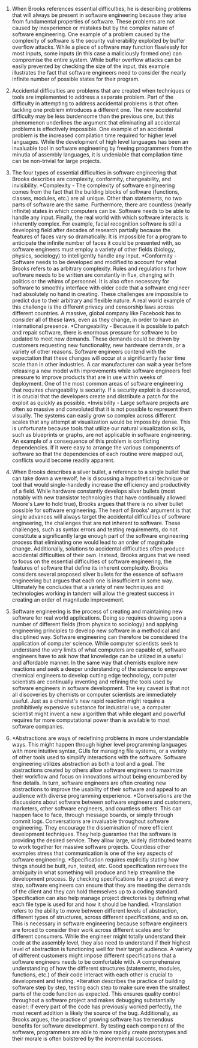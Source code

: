 1. When Brooks references essential difficulties, he is describing problems that will always be present in software engineering because they arise from fundamental properties of software. 
These problems are not caused by inexperience or mistakes but by the complex nature of software engineering.
One example of a problem caused by the complexity of software is the security vulnerability exploited by buffer overflow attacks.
While a piece of software may function flawlessly for most inputs, some inputs (in this case a maliciously formed one) can compromise the entire system.
While buffer overflow attacks can be easily prevented by checking the size of the input, this example illustrates the fact that software engineers need to consider the nearly infinite number of possible states for their program.


2. Accidental difficulties are problems that are created when techniques or tools are implemented to address a separate problem.
Part of the difficulty in attempting to address accidental problems is that often tackling one problem introduces a different one.
The new accidental difficulty may be less burdensome than the previous one, but this phenomenon underlines the argument that eliminating all accidental problems is effectively impossible.
One example of an accidental problem is the increased compilation time required for higher level languages.
While the development of high level languages has been an invaluable tool in software engineering by freeing programmers from the minutia of assembly languages, it is undeniable that compilation time can be non-trivial for large projects.


3. The four types of essential difficulties in software engineering that Brooks describes are complexity, conformity, changeability, and invisibility.
    *Complexity - The complexity of software engineering comes from the fact that the building blocks of software (functions, classes, modules, etc.) are all unique.
Other than statements, no two parts of software are the same.
Furthermore, there are countless (nearly infinite) states in which computers can be.
Software needs to be able to handle any input.
Finally, the real world with which software interacts is inherently complex.
For example, facial recognition software is still a developing field after decades of research partially because the features of faces vary so dramatically.
It is impossible for a program to anticipate the infinite number of faces it could be presented with, so software engineers must employ a variety of other fields (biology, physics, sociology) to intelligently handle any input.
    *Conformity - Software needs to be developed and modified to account for what Brooks refers to as arbitrary complexity. 
Rules and regulations for how software needs to be written are constantly in flux, changing with politics or the whims of personnel.
It is also often necessary for software to smoothly interface with older code that a software engineer had absolutely no hand in creating.
These challenges are impossible to predict due to their arbitrary and flexible nature.
A real world example of this challenge is the different privacy and censorship laws across different countries.
A massive, global company like Facebook has to consider all of these laws, even as they change, in order to have an international presence.
    *Changeability - Because it is possible to patch and repair software, there is enormous pressure for software to be updated to meet new demands.
These demands could be driven by customers requesting new functionality, new hardware demands, or a variety of other reasons.
Software engineers contend with the expectation that these changes will occur at a significantly faster time scale than in other industries.
A car manufacturer can wait a year before releasing a new model with improvements while software engineers feel pressure to improve products that are in use within weeks of deployment.
One of the most common areas of software engineering that requires changeability is security.
If a security exploit is discovered, it is crucial that the developers create and distribute a patch for the exploit as quickly as possible.
    *Invisibility - Large software projects are often so massive and convoluted that it is not possible to represent them visually.
The systems can easily grow so complex across different scales that any attempt at visualization would be impossibly dense.
This is unfortunate because tools that utilize our natural visualization skills, such as blueprints or graphs, are not applicable in software engineering.
An example of a consequence of this problem is conflicting dependencies.
If it were easy to arrange the various components of software so that the dependencies of each routine were mapped out, conflicts would become readily apparent.


4. When Brooks describes a silver bullet, a reference to a single bullet that can take down a werewolf, he is discussing a hypothetical technique or tool that would single-handedly increase the efficiency and productivity of a field.
While hardware constantly develops silver bullets (most notably with new transistor technologies that have continually allowed Moore's Law to hold true), Brooks argues that there is no silver bullet possible for software engineering.
The heart of Brooks' argument is that single advances will always target the accidental difficulties of software engineering, the challenges that are not inherent to software.
These challenges, such as syntax errors and testing requirements, do not constitute a significantly large enough part of the software engineering process that eliminating one would lead to an order of magnitude change.
Additionally, solutions to accidental difficulties often produce accidental difficulties of their own.
Instead, Brooks argues that we need to focus on the essential difficulties of software engineering, the features of software that define its inherent complexity.
Brooks considers several proposed silver bullets for the essence of software engineering but argues that each one is insufficient in some way.
Ultimately he concludes that a variety of new techniques and technologies working in tandem will allow the greatest success in creating an order of magnitude improvement.


5. Software engineering is the process of creating and maintaining new software for real world applications. 
Doing so requires drawing upon a number of different fields (from physics to sociology) and applying engineering principles to develop new software in a methodical and disciplined way.
Software engineering can therefore be considered the application of computer science.
While computer scientists seek to understand the very limits of what computers are capable of, software engineers have to ask how that knowledge can be utilized in a useful and affordable manner.
In the same way that chemists explore new reactions and seek a deeper understanding of the science to empower chemical engineers to develop cutting edge technology, computer scientists are continually inventing and refining the tools used by software engineers in software development.
The key caveat is that not all discoveries by chemists or computer scientists are immediately useful.
Just as a chemist's new rapid reaction might require a prohibitively expensive substance for industrial use, a computer scientist might invent a new algorithm that while elegant and powerful requires far more computational power than is available to most software companies.


6.
    *Abstractions are ways of redefining problems in more understandable ways.
This might happen through higher level programming languages with more intuitive syntax, GUIs for managing file systems, or a variety of other tools used to simplify interactions with the software.
Software engineering utilizes abstraction as both a tool and a goal.
The abstractions created by others allow software engineers to maximize their workflow and focus on innovations without being encumbered by fine details.
In turn, software engineers are often creating new abstractions to improve the usability of their software and appeal to an audience with diverse programming experience.
    *Conversations are the discussions about software between software engineers and customers, marketers, other software engineers, and countless others.
This can happen face to face, through message boards, or simply through commit logs.
Conversations are invaluable throughout software engineering.
They encourage the dissemination of more efficient development techniques.
They help guarantee that the software is providing the desired service.
They allow large, widely distributed teams to work together for massive software projects.
Countless other examples stress that communication is one of the key aspects of software engineering.
    *Specification requires explicitly stating how things should be built, run, tested, etc.
Good specification removes the ambiguity in what something will produce and help streamline the development process.
By checking specifications for a project at every step, software engineers can ensure that they are meeting the demands of the client and they can hold themselves up to a coding standard.
Specification can also help manage project directories by defining what each file type is used for and how it should be handled.
    *Translation refers to the ability to move between different levels of abstraction, different types of structures, across different specifications, and so on.
This is necessary in software engineering because software engineers are forced to consider their work across different scales and for different consumers.
While the engineer might totally understand their code at the assembly level, they also need to understand if their highest level of abstraction is functioning well for their target audience.
A variety of different customers might impose different specifications that a software engineers needs to be comfortable with.
A comprehensive understanding of how the different structures (statements, modules, functions, etc.) of their code interact with each other is crucial to development and testing.
    *Iteration describes the practice of building software step by step, testing each step to make sure even the smallest parts of the code function as expected.
This ensures quality control throughout a software project and makes debugging substantially easier: if every part of the code has previously worked perfectly, the most recent addition is likely the source of the bug.
Additionally, as Brooks argues, the practice of growing software has tremendous benefits for software development.
By testing each component of the software, programmers are able to more rapidly create prototypes and their morale is often bolstered by the incremental successes.
